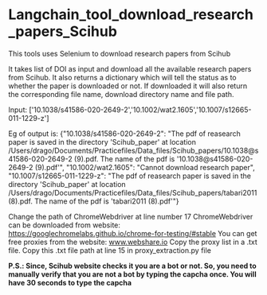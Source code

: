 # Langchain_tool_download_research_papers_Scihub
This tools uses Selenium to download research papers from Scihub

It takes list of DOI as input and download all the available research papers from Scihub. It also returns a dictionary which will tell the status as to whether the paper is downloaded or not. If downloaded it will also return the corresponding file name, download directory name and file path. 

Input: ['10.1038/s41586-020-2649-2','10.1002/wat2.1605','10.1007/s12665-011-1229-z']

Eg of output is:
{"10.1038/s41586-020-2649-2": "The pdf of reasearch paper is saved in the directory 'Scihub_paper' at location /Users/drago/Documents/Practicefiles/Data_files/Scihub_papers/10.1038@s41586-020-2649-2 (9).pdf. The name of the pdf is '10.1038@s41586-020-2649-2 (9).pdf'",
"10.1002/wat2.1605": "Cannot download research paper",
"10.1007/s12665-011-1229-z": "The pdf of reasearch paper is saved in the directory 'Scihub_paper' at location /Users/drago/Documents/Practicefiles/Data_files/Scihub_papers/tabari2011 (8).pdf. The name of the pdf is 'tabari2011 (8).pdf'"}

Change the path of ChromeWebdriver at line number 17
ChromeWebdriver can be downloaded from website: https://googlechromelabs.github.io/chrome-for-testing/#stable
You can get free proxies from the website: www.webshare.io Copy the proxy list in a .txt file. Copy this .txt file path at line 15 in proxy_extraction.py file

**P.S.: Since, Scihub website checks it you are a bot or not. So, you need to manually verify that you are not a bot by typing the capcha once. You will have 30 seconds to type the capcha**

